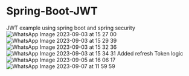 # Spring-Boot-JWT
JWT example using spring boot and spring security
![WhatsApp Image 2023-09-03 at 15 27 00](https://github.com/samarth2411/Spring-Boot-JWT/assets/73635998/2d9ed7ca-dc9f-4343-9176-c176d3434d57)
![WhatsApp Image 2023-09-03 at 15 29 39](https://github.com/samarth2411/Spring-Boot-JWT/assets/73635998/7f94bfd1-173e-48da-92a7-5bd0de57cbdf)
![WhatsApp Image 2023-09-03 at 15 32 36](https://github.com/samarth2411/Spring-Boot-JWT/assets/73635998/ccc1c13a-ff28-435f-b7ed-4950a147dee2)
![WhatsApp Image 2023-09-03 at 15 34 31](https://github.com/samarth2411/Spring-Boot-JWT/assets/73635998/e043d3b9-fc3e-4e12-bc3b-65f8f618d732)
Added refresh Token logic
![WhatsApp Image 2023-09-05 at 16 06 17](https://github.com/samarth2411/Spring-Boot-JWT/assets/73635998/1e04fdd7-bb1b-4df1-b336-97308109276c)
![WhatsApp Image 2023-09-07 at 11 59 59](https://github.com/samarth2411/Spring-Boot-JWT/assets/73635998/932b5b6d-d4f5-44f7-955f-ab2b758484d8)




